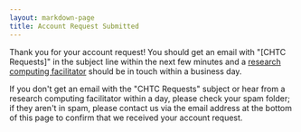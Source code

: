 ```yaml
---
layout: markdown-page
title: Account Request Submitted
---
```

<script type="text/javascript">
var RecaptchaOptions = {
  theme: 'white'
};
</script>

Thank you for your account request! You should get an email with "[CHTC Requests]" in the subject line within the next 
few minutes and a <a href="{{ '/get-help' | relative_url }}">research 
computing facilitator</a> should be in touch within a business day. 

If you don't get an email with the "CHTC Requests" subject or hear from a research computing facilitator within a 
day, please check your spam folder; if they aren't in spam, 
please contact us via the email address at the bottom of this page to confirm that we received your account request. 
